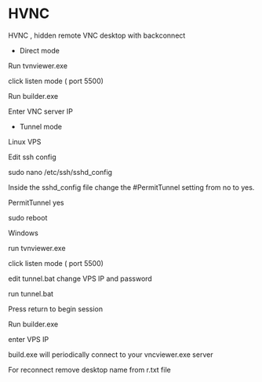 # HVNC
HVNC , hidden remote VNC desktop with backconnect


- Direct  mode

Run tvnviewer.exe

click listen mode ( port 5500)

Run  builder.exe

Enter VNC  server IP

- Tunnel mode

Linux  VPS 

Edit ssh config 

sudo nano /etc/ssh/sshd_config

Inside the sshd_config file  change the #PermitTunnel setting from no to yes.

PermitTunnel yes

sudo reboot

Windows

run tvnviewer.exe

click listen mode ( port 5500)

edit tunnel.bat change VPS IP and password

run tunnel.bat

Press return to begin session

Run  builder.exe

enter VPS IP

build.exe will periodically connect to your vncviewer.exe server

For reconnect remove desktop name from r.txt file


